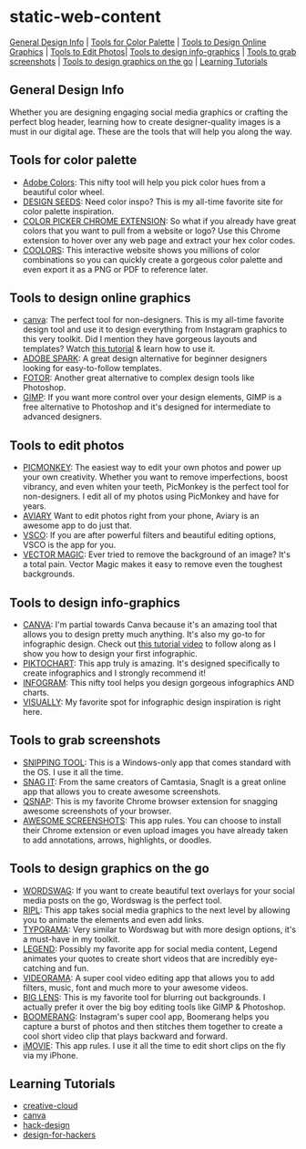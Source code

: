 # static-web-content

[General Design Info](#general-design-info) | [Tools for Color Palette](#tools-for-color-palette) | [Tools to Design Online Graphics](#tools-to-design-online-graphics) | [Tools to Edit Photos](#tools-to-edit-photos)| [Tools to design info-graphics](#tools-to-design-info-graphics) | [Tools to grab screenshots](#tools-to-grab-screenshots) | [Tools to design graphics on the go](#tools-to-design-graphics-on-the-go) | [Learning Tutorials](#learning-tutorials)
## General Design Info

Whether you are designing engaging social media graphics or crafting the perfect blog header, learning how to create designer-quality images is a must in our digital age. These are the tools that will help you along the way.

## Tools for color palette

- [Adobe Colors](https://color.adobe.com/create/color-wheel/): This nifty tool will help you pick color hues from a beautiful color wheel.
- [DESIGN SEEDS](https://www.design-seeds.com/): Need color inspo? This is my all-time favorite site for color palette inspiration.
- [COLOR PICKER CHROME EXTENSION](https://chrome.google.com/webstore/detail/colorpick-eyedropper/ohcpnigalekghcmgcdcenkpelffpdolg/related): So what if you already have great colors that you want to pull from a website or logo? Use this Chrome extension to hover over any web page and extract your hex color codes.
- [COOLORS](https://coolors.co/): This interactive website shows you millions of color combinations so you can quickly create a gorgeous color palette and even export it as a PNG or PDF to reference later.

## Tools to design online graphics

- [canva](https://www.canva.com/): The perfect tool for non-designers. This is my all-time favorite design tool and use it to design everything from Instagram graphics to this very toolkit. Did I mention they have gorgeous layouts and templates? Watch [this tutorial](https://kimberlyannjimenez.com/create-stunning-social-media-graphics-even-youre-not-designer/) & learn how to use it.
- [ADOBE SPARK](https://www.adobe.com/express/): A great design alternative for beginner designers looking for easy-to-follow templates.
- [FOTOR](https://www.fotor.com/): Another great alternative to complex design tools like Photoshop.
- [GIMP](https://www.gimp.org/downloads/): If you want more control over your design elements, GIMP is a free alternative to Photoshop and it's designed for intermediate to advanced designers.

## Tools to edit photos

- [PICMONKEY](https://www.picmonkey.com/): The easiest way to edit your own photos and power up your own creativity. Whether you want to remove imperfections, boost vibrancy, and even whiten your teeth, PicMonkey is the perfect tool for non-designers. I edit all of my photos using PicMonkey and have for years.
- [AVIARY](https://fixthephoto.com/aviary-photo-editor-online.html) Want to edit photos right from your phone, Aviary is an awesome app to do just that.
- [VSCO](https://www.vsco.co/): If you are after powerful filters and beautiful editing options, VSCO is the app for you.
- [VECTOR MAGIC](https://vectormagic.com/): Ever tried to remove the background of an image? It's a total pain. Vector Magic makes it easy to remove even the toughest backgrounds.

## Tools to design info-graphics

- [CANVA](https://www.canva.com/): I'm partial towards Canva because it's an amazing tool that allows you to design pretty much anything. It's also my go-to for infographic design. Check out [this tutorial video](https://kimberlyannjimenez.com/how-to-create-a-powerful-infographic-in-minutes-not-hours/) to follow along as I show you how to design your first infographic.
- [PIKTOCHART](https://piktochart.com/): This app truly is amazing. It's designed specifically to create infographics and I strongly recommend it!
- [INFOGRAM](https://infogram.com/): This nifty tool helps you design gorgeous infographics AND charts.
- [VISUALLY](https://visual.ly/): My favorite spot for infographic design inspiration is right here.

## Tools to grab screenshots

- [SNIPPING TOOL](https://support.microsoft.com/en-us/windows/use-snipping-tool-to-capture-screenshots-00246869-1843-655f-f220-97299b865f6b): This is a Windows-only app that comes standard with the OS. I use it all the time.
- [SNAG IT](https://www.techsmith.com/screen-capture.html): From the same creators of Camtasia, SnagIt is a great online app that allows you to create awesome screenshots.
- [QSNAP](https://colab.research.google.com/drive/1bgbOW0F5bOJXoAoVh6xR54C7LhlVa4vH): This is my favorite Chrome browser extension for snagging awesome screenshots of your browser.
- [AWESOME SCREENSHOTS](https://www.awesomescreenshot.com/): This app rules. You can choose to install their Chrome extension or even upload images you have already taken to add annotations, arrows, highlights, or doodles.

## Tools to design graphics on the go

- [WORDSWAG](http://wordswag.co/): If you want to create beautiful text overlays for your social media posts on the go, Wordswag is the perfect tool.
- [RIPL](https://www.ripl.com/): This app takes social media graphics to the next level by allowing you to animate the elements and even add links.
- [TYPORAMA](https://apperto.com/typorama/): Very similar to Wordswag but with more design options, it's a must-have in my toolkit.
- [LEGEND](https://apps.apple.com/us/app/legend-animate-text-in-video/id945320876): Possibly my favorite app for social media content, Legend animates your quotes to create short videos that are incredibly eye-catching and fun.
- [VIDEORAMA](https://apps.apple.com/us/app/videorama-video-editor-movie/id1049690233?mt=8vie%2Fid1049690233%3Fmt%3D8): A super cool video editing app that allows you to add filters, music, font and much more to your awesome videos.
- [BIG LENS](https://apps.apple.com/us/app/big-lens/id470460905): This is my favorite tool for blurring out backgrounds. I actually prefer it over the big boy editing tools like GIMP & Photoshop.
- [BOOMERANG](https://apps.apple.com/us/app/boomerang-from-instagram/id1041596399): Instagram's super cool app, Boomerang helps you capture a burst of photos and then stitches them together to create a cool short video clip that plays backward and forward.
- [iMOVIE](https://apps.apple.com/us/app/imovie/id377298193): This app rules. I use it all the time to edit short clips on the fly via my iPhone.

## Learning Tutorials

- [creative-cloud](https://helpx.adobe.com/creative-cloud/tutorials-explore.html)
- [canva](https://www.canva.com/designschool/)
- [hack-design](https://hackdesign.org/)
- [design-for-hackers](https://designforhackers.com/)
